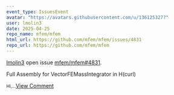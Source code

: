 ```yaml
---
event_type: IssuesEvent
avatar: "https://avatars.githubusercontent.com/u/136125327?"
user: lmolin3
date: 2025-04-25
repo_name: mfem/mfem
html_url: https://github.com/mfem/mfem/issues/4831
repo_url: https://github.com/mfem/mfem
---
```


<a href='https://github.com/lmolin3' target='_blank'>lmolin3</a> open issue <a href='https://github.com/mfem/mfem/issues/4831' target='_blank'>mfem/mfem#4831</a>.

<p>Full Assembly for VectorFEMassIntegrator in H(curl)</p><small>Hi,...</small><a href='https://github.com/mfem/mfem/issues/4831' target='_blank'>View Comment</a>
